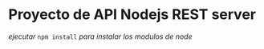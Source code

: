 # Proyecto de API Nodejs REST server

_ejecutar_ ```npm install``` _para instalar los modulos de node_